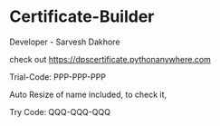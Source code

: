 # Certificate-Builder

Developer - Sarvesh Dakhore

check out  https://dpscertificate.pythonanywhere.com 

Trial-Code:   PPP-PPP-PPP

Auto Resize of name included, to check it,

Try Code: QQQ-QQQ-QQQ





